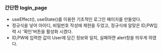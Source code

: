 ### 간단한 login_page

- useEffect(), useState()를 이용한 기초적인 로그인 페이지를 만들었다.
- 정규식을 넣어 아이디, 비밀번호 작성에 제한을 두었고, 정규식에 알맞은 ID,PW입력 시 '확인'버튼을 활성화 시켰다.
- ID,PW에 입력한 값이 User에 담긴 정보와 일치, 실패하면 alert창을 띄우게 하였다.
